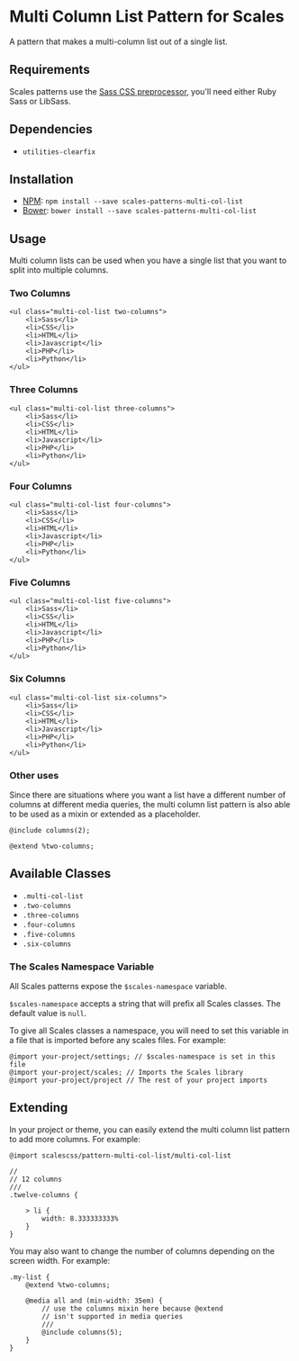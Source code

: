 # Multi Column List Pattern for Scales

A pattern that makes a multi-column list out of a single list.

## Requirements

Scales patterns use the [Sass CSS preprocessor](http://sass-lang.com/), you'll need either Ruby Sass or LibSass.

## Dependencies

* `utilities-clearfix`

## Installation

* [NPM](http://npmjs.com): `npm install --save scales-patterns-multi-col-list`
* [Bower](http://bower.io/): `bower install --save scales-patterns-multi-col-list`

## Usage

Multi column lists can be used when you have a single list that you want to split into multiple columns.

### Two Columns

```
<ul class="multi-col-list two-columns">
    <li>Sass</li>
    <li>CSS</li>
    <li>HTML</li>
    <li>Javascript</li>
    <li>PHP</li>
    <li>Python</li>
</ul>
```

### Three Columns

```
<ul class="multi-col-list three-columns">
    <li>Sass</li>
    <li>CSS</li>
    <li>HTML</li>
    <li>Javascript</li>
    <li>PHP</li>
    <li>Python</li>
</ul>
```

### Four Columns

```
<ul class="multi-col-list four-columns">
    <li>Sass</li>
    <li>CSS</li>
    <li>HTML</li>
    <li>Javascript</li>
    <li>PHP</li>
    <li>Python</li>
</ul>
```

### Five Columns

```
<ul class="multi-col-list five-columns">
    <li>Sass</li>
    <li>CSS</li>
    <li>HTML</li>
    <li>Javascript</li>
    <li>PHP</li>
    <li>Python</li>
</ul>
```

### Six Columns

```
<ul class="multi-col-list six-columns">
    <li>Sass</li>
    <li>CSS</li>
    <li>HTML</li>
    <li>Javascript</li>
    <li>PHP</li>
    <li>Python</li>
</ul>
```



### Other uses

Since there are situations where you want a list have a different number of columns at different media queries, the multi column list pattern is also able to be used as a mixin or extended as a placeholder.

```
@include columns(2);

@extend %two-columns;
```

## Available Classes

* `.multi-col-list`
* `.two-columns`
* `.three-columns`
* `.four-columns`
* `.five-columns`
* `.six-columns`

### The Scales Namespace Variable

All Scales patterns expose the `$scales-namespace` variable.

`$scales-namespace` accepts a string that will prefix all Scales classes. The default value is `null`.

To give all Scales classes a namespace, you will need to set this variable in a file that is imported before any scales files. For example:

```
@import your-project/settings; // $scales-namespace is set in this file
@import your-project/scales; // Imports the Scales library
@import your-project/project // The rest of your project imports
```

## Extending

In your project or theme, you can easily extend the multi column list pattern to add more columns. For example:

```
@import scalescss/pattern-multi-col-list/multi-col-list

//
// 12 columns
///
.twelve-columns {

    > li {
        width: 8.333333333%
    }
}
```

You may also want to change the number of columns depending on the screen width. For example:

```
.my-list {
    @extend %two-columns;

    @media all and (min-width: 35em) {
        // use the columns mixin here because @extend
        // isn't supported in media queries
        ///
        @include columns(5);
    }
}
```
